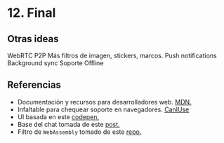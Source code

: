 # 12. Final

## Otras ideas
WebRTC P2P
Más filtros de imagen, stickers, marcos.
Push notifications
Background sync
Soporte Offline


## Referencias
* Documentación y recursos para desarrolladores web. [MDN.](https://developer.mozilla.org/es/)
* Infaltable para chequear soporte en navegadores. [CanIUse](https://caniuse.com/)
* UI basada en este [codepen.](https://codepen.io/blaketarter/pen/emWbYm)
* Base del chat tomada de este [post.](https://medium.com/@martin.sikora/node-js-websocket-simple-chat-tutorial-2def3a841b61)
* Filtro de `WebAssembly` tomado de este [repo.](https://github.com/migerh/wasm-filter)